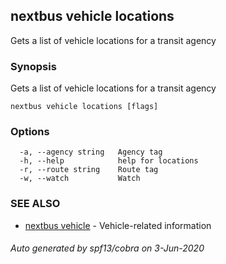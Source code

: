 ## nextbus vehicle locations

Gets a list of vehicle locations for a transit agency

### Synopsis

Gets a list of vehicle locations for a transit agency

```
nextbus vehicle locations [flags]
```

### Options

```
  -a, --agency string   Agency tag
  -h, --help            help for locations
  -r, --route string    Route tag
  -w, --watch           Watch
```

### SEE ALSO

* [nextbus vehicle](nextbus_vehicle.md)	 - Vehicle-related information

###### Auto generated by spf13/cobra on 3-Jun-2020
